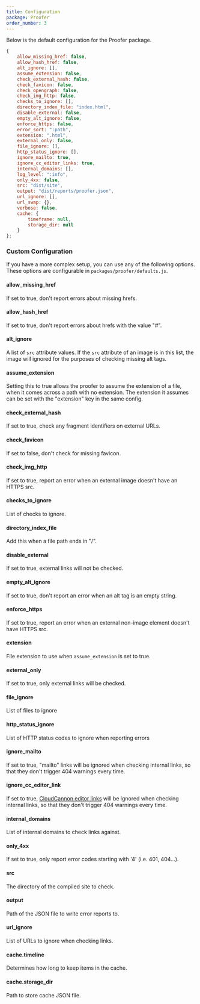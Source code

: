 ```yaml
---
title: Configuration
package: Proofer
order_number: 3
---
```

Below is the default configuration for the Proofer package.

```js
{
	allow_missing_href: false,
	allow_hash_href: false,
	alt_ignore: [],
	assume_extension: false,
	check_external_hash: false,
	check_favicon: false,
	check_opengraph: false,
	check_img_http: false,
	checks_to_ignore: [],
	directory_index_file: "index.html",
	disable_external: false,
	empty_alt_ignore: false,
	enforce_https: false,
	error_sort: ":path",
	extension: ".html",
	external_only: false,
	file_ignore: [],
	http_status_ignore: [],
	ignore_mailto: true,
	ignore_cc_editor_links: true,
	internal_domains: [],
	log_level: ":info",
	only_4xx: false,
	src: "dist/site",
	output: "dist/reports/proofer.json",
	url_ignore: [],
	url_swap: {},
	verbose: false,
	cache: {
		timeframe: null,
		storage_dir: null
	}
};
```

### Custom Configuration

If you have a more complex setup, you can use any of the following options. These options are configurable in `packages/proofer/defaults.js`.

#### allow_missing_href

If set to true, don't report errors about missing hrefs.

#### allow_hash_href

If set to true, don't report errors about hrefs with the value "#".

#### alt_ignore

A list of `src` attribute values. If the `src` attribute of an image is in this list, the image will ignored for the purposes of checking missing alt tags.

#### assume_extension

Setting this to true allows the proofer to assume the extension of a file, when it comes across a path with no extension. The extension it assumes can be set with the "extension" key in the same config.

#### check_external_hash

If set to true, check any fragment identifiers on external URLs.

#### check_favicon

If set to false, don't check for missing favicon.

#### check_img_http

If set to true, report an error when an external image doesn't have an HTTPS src.

#### checks_to_ignore

List of checks to ignore.

#### directory_index_file

Add this when a file path ends in "/".

#### disable_external

If set to true, external links will not be checked.

#### empty_alt_ignore

If set to true, don't report an error when an alt tag is an empty string.

#### enforce_https

If set to true, report an error when an external non-image element doesn't have HTTPS src.

#### extension

File extension to use when `assume_extension` is set to true.

#### external_only

If set to true, only external links will be checked.

#### file_ignore

List of files to ignore

#### http_status_ignore

List of HTTP status codes to ignore when reporting errors

#### ignore_mailto

If set to true, "mailto" links will be ignored when checking internal links, so that they don't trigger 404 warnings every time.

#### ignore_cc_editor_link

If set to true, [CloudCannon editor links](https://docs.cloudcannon.com/editing/experience/editor-links/) will be ignored when checking internal links, so that they don't trigger 404 warnings every time.

#### internal_domains

List of internal domains to check links against.

#### only_4xx

If set to true, only report error codes starting with '4' (i.e. 401, 404...).

#### src

The directory of the compiled site to check.

#### output

Path of the JSON file to write error reports to.

#### url_ignore

List of URLs to ignore when checking links.

#### cache.timeline

Determines how long to keep items in the cache.

#### cache.storage_dir

Path to store cache JSON file.